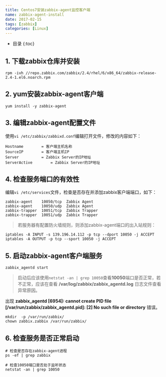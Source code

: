 ```yaml
---
title: Centos7安装zabbix-agent监控客户端
name: zabbix-agent-install
date: 2017-02-15
tags: [zabbix]
categories: [Linux]
---
```


* 目录
{:toc}

## 1. 下载zabbix仓库并安装

```shell
rpm -ivh //repo.zabbix.com/zabbix/2.4/rhel/6/x86_64/zabbix-release-2.4-1.el6.noarch.rpm
```

## 2. yum安装zabbix-agent客户端

```shell
yum install -y zabbix-agent
```

## 3. 编辑zabbix-agent配置文件

使用`vi /etc/zabbix/zabbixd.conf`编辑打开文件，修改的内容如下：

```
Hostname		= 客户端主机名称
SourceIP		= 客户端主机IP
Server			= Zabbix Server的IP地址
ServerActive		= Zabbix Server的IP地址
```

## 4. 检查服务端口的有效性

编辑`vi /etc/services`文件，检查是否存在并添加zabbix客户端端口，如下：

```
zabbix-agent    10050/tcp  Zabbix Agent
zabbix-agent    10050/udp  Zabbix Agent
zabbix-trapper  10051/tcp  Zabbix Trapper
zabbix-trapper  10051/udp  Zabbix Trapper
```

> 若服务器有配置防火墙规则，则添加zabbix-agent端口的出入站规则：

```shell
iptables -A INPUT -s 139.196.14.112 -p tcp --dport 10050 -j ACCEPT
iptables -A OUTPUT -p tcp --sport 10050 -j ACCEPT
```

## 5. 启动zabbix-agent客户端服务

```shell
zabbix_agentd start
```
> 启动后应该使用`netstat -an | grep 10050`查看**10050**端口是否正常，若不正常，应该在查看 **/var/log/zabbix/zabbix_agentd.log** 日志文件查看异常原因。

出现 **zabbix_agentd [6954]: cannot create PID file [/var/run/zabbix/zabbix_agentd.pid]: [2] No such file or directory** 错误。

```shell
mkdir  -p /var/run/zabbix/
chown zabbix.zabbix /var/run/zabbix/
```

## 6. 检查服务是否正常启动

```shell
# 检查是否存在zabbix-agent进程
ps -ef | grep zabbix

# 检查10050端口是否处于监听状态
netstat -an | grep 10050
```
